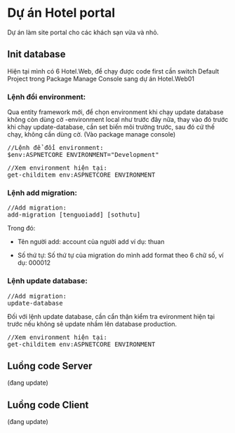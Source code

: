 # Dự án Hotel portal
Dự án làm site portal cho các khách sạn vừa và nhỏ.

## Init database
Hiện tại mình có 6 Hotel.Web, để chạy được code first cần switch Default Project trong Package Manage Console sang dự án Hotel.Web01

### Lệnh đổi environment:
Qua entity framework mới, để chọn environment khi chạy update database không còn dùng cờ -environment local như trước đây nữa, thay vào đó trước khi chạy update-database, cần set biến môi trường trước, sau đó cứ thế chạy, không cần dùng cờ.
(Vào package manage console)
<p><pre>//Lệnh để đổi environment:
$env:ASPNETCORE_ENVIRONMENT="Development"</pre></p>

<p><pre>//Xem environment hiện tại:
get-childitem env:ASPNETCORE_ENVIRONMENT</pre></p>

### Lệnh add migration:
<p><pre>//Add migration:
add-migration [tenguoiadd]_[sothutu]</pre></p>
Trong đó:

- Tên người add: account của người add ví dụ: thuan

- Số thứ tự: Số thứ tự của migration do mình add format theo 6 chữ số, ví dụ: 000012

### Lệnh update database:
<p><pre>//Add migration:
update-database </pre></p>
Đối với lệnh update database, cần cẩn thận kiểm tra evironment hiện tại trước nếu không sẽ update nhầm lên database production.
<p><pre>//Xem environment hiện tại:
get-childitem env:ASPNETCORE_ENVIRONMENT</pre></p>

## Luồng code Server
(đang update)
## Luồng code Client
(đang update)


